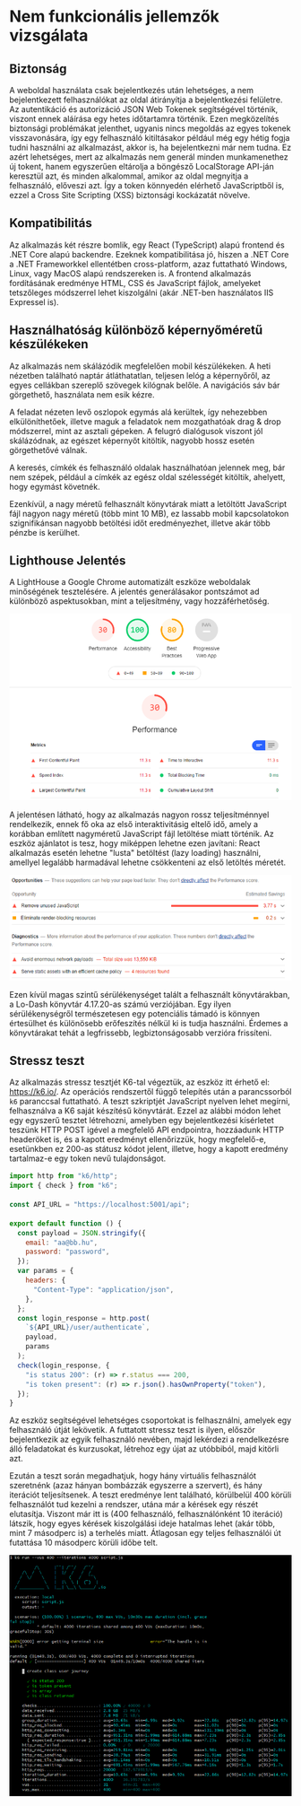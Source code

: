 # Nem funkcionális jellemzők vizsgálata

## Biztonság

A weboldal használata csak bejelentkezés után lehetséges, a nem bejelentkezett felhasználókat az oldal átirányítja a bejelentkezési felületre. Az autentikáció és autorizáció JSON Web Tokenek segítségével történik, viszont ennek aláírása egy hetes időtartamra történik. Ezen megközelítés biztonsági problémákat jelenthet, ugyanis nincs megoldás az egyes tokenek visszavonására, így egy felhasználó kitiltásakor például még egy hétig fogja tudni használni az alkalmazást, akkor is, ha bejelentkezni már nem tudna. Ez azért lehetséges, mert az alkalmazás nem generál minden munkamenethez új tokent, hanem egyszerűen eltárolja a böngésző LocalStorage API-ján keresztül azt, és minden alkalommal, amikor az oldal megnyitja a felhasználó, előveszi azt. Így a token könnyedén elérhető JavaScriptből is, ezzel a Cross Site Scripting (XSS) biztonsági kockázatát növelve.

## Kompatibilitás

Az alkalmazás két részre bomlik, egy React (TypeScript) alapú frontend és .NET Core alapú backendre. Ezeknek kompatibilitása jó, hiszen a .NET Core a .NET Frameworkkel ellentétben cross-platform, azaz futtatható Windows, Linux, vagy MacOS alapú rendszereken is. A frontend alkalmazás fordításának eredménye HTML, CSS és JavaScript fájlok, amelyeket tetszőleges módszerrel lehet kiszolgálni (akár .NET-ben használatos IIS Expressel is).

## Használhatóság különböző képernyőméretű készülékeken

Az alkalmazás nem skálázódik megfelelően mobil készülékeken. A heti nézetben található naptár átláthatatlan, teljesen lelóg a képernyőről, az egyes cellákban szereplő szövegek kilógnak belőle. A navigációs sáv bár görgethető, használata nem esik kézre.

A feladat nézeten levő oszlopok egymás alá kerültek, így nehezebben elkülöníthetőek, illetve maguk a feladatok nem mozgathatóak drag & drop módszerrel, mint az asztali gépeken. A felugró dialógusok viszont jól skálázódnak, az egészet képernyőt kitöltik, nagyobb hossz esetén görgethetővé válnak.

A keresés, címkék és felhasználó oldalak használhatóan jelennek meg, bár nem szépek, például a címkék az egész oldal szélességét kitöltik, ahelyett, hogy egymást követnék.

Ezenkívül, a nagy méretű felhasznált könyvtárak miatt a letöltött JavaScript fájl nagyon nagy méretű (több mint 10 MB), ez lassabb mobil kapcsolatokon szignifikánsan nagyobb betöltési időt eredményezhet, illetve akár több pénzbe is kerülhet.

## Lighthouse Jelentés

A LightHouse a Google Chrome automatizált eszköze weboldalak minőségének tesztelésére. A jelentés generálásakor pontszámot ad különböző aspektusokban, mint a teljesítmény, vagy hozzáférhetőség.

![](img/lighthouse_report.PNG)

A jelentésen látható, hogy az alkalmazás nagyon rossz teljesítménnyel rendelkezik, ennek fő oka az első interaktivitásig eltelő idő, amely a korábban említett nagyméretű JavaScript fájl letöltése miatt történik. Az eszköz ajánlatot is tesz, hogy miképpen lehetne ezen javítani: React alkalmazás esetén lehetne "lusta" betöltést (lazy loading) használni, amellyel legalább harmadával lehetne csökkenteni az első letöltés méretét.

![](img/lighthouse_report-2.PNG)

Ezen kívül magas szintű sérülékenységet talált a felhasznált könyvtárakban, a Lo-Dash könyvtár 4.17.20-as számú verziójában. Egy ilyen sérülékenységről természetesen egy potenciális támadó is könnyen értesülhet és különösebb erőfeszítés nélkül ki is tudja használni. Érdemes a könyvtárakat tehát a legfrissebb, legbiztonságosabb verzióra frissíteni.

## Stressz teszt

Az alkalmazás stressz tesztjét K6-tal végeztük, az eszköz itt érhető el: https://k6.io/. Az operációs rendszertől függő telepítés után a parancssorból `k6` paranccsal futtatható. A teszt szkriptjét JavaScript nyelven lehet megírni, felhasználva a K6 saját készítésű könyvtárát. Ezzel az alábbi módon lehet egy egyszerű tesztet létrehozni, amelyben egy bejelentkezési kísérletet teszünk HTTP POST igével a megfelelő API endpointra, hozzáadunk HTTP headeröket is, és a kapott eredményt ellenőrizzük, hogy megfelelő-e, esetünkben ez 200-as státusz kódot jelent, illetve, hogy a kapott eredmény tartalmaz-e egy token nevű tulajdonságot.

```js
import http from "k6/http";
import { check } from "k6";

const API_URL = "https://localhost:5001/api";

export default function () {
  const payload = JSON.stringify({
    email: "aa@bb.hu",
    password: "password",
  });
  var params = {
    headers: {
      "Content-Type": "application/json",
    },
  };
  const login_response = http.post(
    `${API_URL}/user/authenticate`,
    payload,
    params
  );
  check(login_response, {
    "is status 200": (r) => r.status === 200,
    "is token present": (r) => r.json().hasOwnProperty("token"),
  });
}
```

Az eszköz segítségével lehetséges csoportokat is felhasználni, amelyek egy felhasználó útját lekövetik. A futtatott stressz teszt is ilyen, először bejelentkezik az egyik felhasználó nevében, majd lekérdezi a rendelkezésre álló feladatokat és kurzusokat, létrehoz egy újat az utóbbiból, majd kitörli azt.

Ezután a teszt során megadhatjuk, hogy hány virtuális felhasználót szeretnénk (azaz hányan bombázzák egyszerre a szervert), és hány iterációt teljesítsenek. A teszt eredménye lent található, körülbelül 400 körüli felhasználót tud kezelni a rendszer, utána már a kérések egy részét elutasítja. Viszont már itt is (400 felhasználó, felhasználónként 10 iteráció) látszik, hogy egyes kérések kiszolgálási ideje hatalmas lehet (akár több, mint 7 másodperc is) a terhelés miatt. Átlagosan egy teljes felhasználói út futattása 10 másodperc körüli időbe telt.

![](img/stress-test-1.png)
